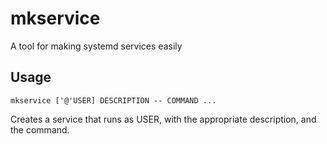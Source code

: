 # mkservice

A tool for making systemd services easily

## Usage

	mkservice ['@'USER] DESCRIPTION -- COMMAND ...

Creates a service that runs as USER, with the appropriate description, and the command.

